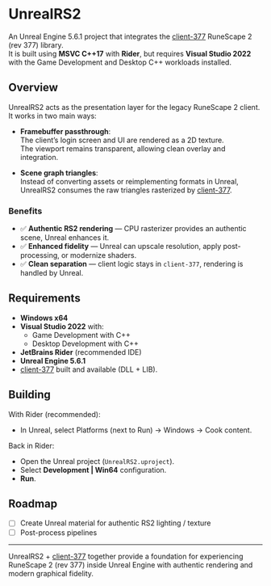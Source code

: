 # UnrealRS2

An Unreal Engine 5.6.1 project that integrates the [client-377](https://github.com/UnrealRS2/client-377) RuneScape 2 (rev 377) library.  
It is built using **MSVC C++17** with **Rider**, but requires **Visual Studio 2022** with the Game Development and Desktop C++ workloads installed.

## Overview

UnrealRS2 acts as the presentation layer for the legacy RuneScape 2 client.  
It works in two main ways:

- **Framebuffer passthrough**:  
  The client’s login screen and UI are rendered as a 2D texture.  
  The viewport remains transparent, allowing clean overlay and integration.

- **Scene graph triangles**:  
  Instead of converting assets or reimplementing formats in Unreal, UnrealRS2 consumes the raw triangles rasterized by [client-377](https://github.com/UnrealRS2/client-377).

### Benefits

- ✅ **Authentic RS2 rendering** — CPU rasterizer provides an authentic scene, Unreal enhances it.
- ✅ **Enhanced fidelity** — Unreal can upscale resolution, apply post-processing, or modernize shaders.
- ✅ **Clean separation** — client logic stays in `client-377`, rendering is handled by Unreal.

## Requirements

- **Windows x64**
- **Visual Studio 2022** with:
    - Game Development with C++
    - Desktop Development with C++
- **JetBrains Rider** (recommended IDE)
- **Unreal Engine 5.6.1**
- [client-377](https://github.com/UnrealRS2/client-377) built and available (DLL + LIB).

## Building

With Rider (recommended):

- In Unreal, select Platforms (next to Run) -> Windows -> Cook content.

Back in Rider:
- Open the Unreal project (`UnrealRS2.uproject`).
- Select **Development | Win64** configuration.
- **Run**.

## Roadmap
- [ ] Create Unreal material for authentic RS2 lighting / texture
- [ ] Post-process pipelines

---

UnrealRS2 + [client-377](https://github.com/UnrealRS2/client-377) together provide a foundation for experiencing RuneScape 2 (rev 377) inside Unreal Engine with authentic rendering and modern graphical fidelity.

